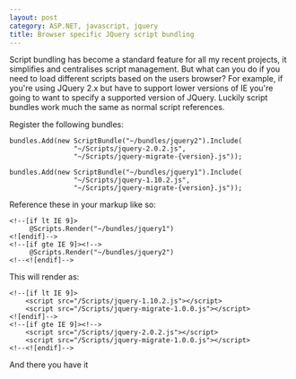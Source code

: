 ```yaml
---
layout: post
category: ASP.NET, javascript, jquery
title: Browser specific JQuery script bundling
---
```


Script bundling has become a standard feature for all my recent projects, it simplifies and centralises script management. But what can you do if you need to load different scripts based on the users browser? For example, if you're using JQuery 2.x but have to support lower versions of IE you're going to want to specify a supported version of JQuery. Luckily script bundles work much the same as normal script references.

<!--excerpt-->

Register the following bundles:

	bundles.Add(new ScriptBundle("~/bundles/jquery2").Include(
					"~/Scripts/jquery-2.0.2.js",
					"~/Scripts/jquery-migrate-{version}.js"));

	bundles.Add(new ScriptBundle("~/bundles/jquery1").Include(
					"~/Scripts/jquery-1.10.2.js",
					"~/Scripts/jquery-migrate-{version}.js"));

Reference these in your markup like so:

	<!--[if lt IE 9]>
		 @Scripts.Render("~/bundles/jquery1")
	<![endif]-->
	<!--[if gte IE 9]><!-->
		 @Scripts.Render("~/bundles/jquery2")
	<!--<![endif]-->

This will render as:

	<!--[if lt IE 9]>
		<script src="/Scripts/jquery-1.10.2.js"></script>
		<script src="/Scripts/jquery-migrate-1.0.0.js"></script>
	<![endif]-->
	<!--[if gte IE 9]><!-->
		<script src="/Scripts/jquery-2.0.2.js"></script>
		<script src="/Scripts/jquery-migrate-1.0.0.js"></script>
	<!--<![endif]-->

And there you have it